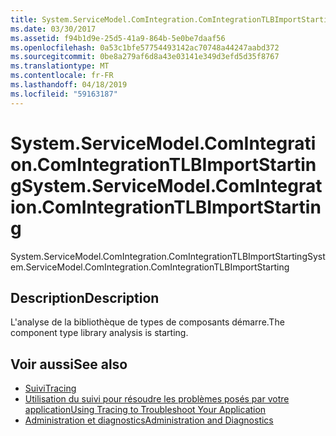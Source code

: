 ```yaml
---
title: System.ServiceModel.ComIntegration.ComIntegrationTLBImportStarting
ms.date: 03/30/2017
ms.assetid: f94b1d9e-25d5-41a9-864b-5e0be7daaf56
ms.openlocfilehash: 0a53c1bfe57754493142ac70748a44247aabd372
ms.sourcegitcommit: 0be8a279af6d8a43e03141e349d3efd5d35f8767
ms.translationtype: MT
ms.contentlocale: fr-FR
ms.lasthandoff: 04/18/2019
ms.locfileid: "59163187"
---
```

# <a name="systemservicemodelcomintegrationcomintegrationtlbimportstarting"></a><span data-ttu-id="08cd7-102">System.ServiceModel.ComIntegration.ComIntegrationTLBImportStarting</span><span class="sxs-lookup"><span data-stu-id="08cd7-102">System.ServiceModel.ComIntegration.ComIntegrationTLBImportStarting</span></span>
<span data-ttu-id="08cd7-103">System.ServiceModel.ComIntegration.ComIntegrationTLBImportStarting</span><span class="sxs-lookup"><span data-stu-id="08cd7-103">System.ServiceModel.ComIntegration.ComIntegrationTLBImportStarting</span></span>  
  
## <a name="description"></a><span data-ttu-id="08cd7-104">Description</span><span class="sxs-lookup"><span data-stu-id="08cd7-104">Description</span></span>  
 <span data-ttu-id="08cd7-105">L'analyse de la bibliothèque de types de composants démarre.</span><span class="sxs-lookup"><span data-stu-id="08cd7-105">The component type library analysis is starting.</span></span>  
  
## <a name="see-also"></a><span data-ttu-id="08cd7-106">Voir aussi</span><span class="sxs-lookup"><span data-stu-id="08cd7-106">See also</span></span>

- [<span data-ttu-id="08cd7-107">Suivi</span><span class="sxs-lookup"><span data-stu-id="08cd7-107">Tracing</span></span>](../../../../../docs/framework/wcf/diagnostics/tracing/index.md)
- [<span data-ttu-id="08cd7-108">Utilisation du suivi pour résoudre les problèmes posés par votre application</span><span class="sxs-lookup"><span data-stu-id="08cd7-108">Using Tracing to Troubleshoot Your Application</span></span>](../../../../../docs/framework/wcf/diagnostics/tracing/using-tracing-to-troubleshoot-your-application.md)
- [<span data-ttu-id="08cd7-109">Administration et diagnostics</span><span class="sxs-lookup"><span data-stu-id="08cd7-109">Administration and Diagnostics</span></span>](../../../../../docs/framework/wcf/diagnostics/index.md)
